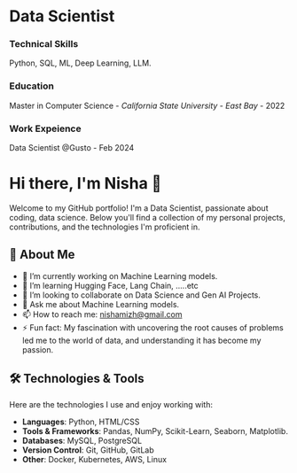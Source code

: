 # Data Scientist

### Technical Skills
Python, SQL, ML, Deep Learning, LLM.

### Education
Master in Computer Science - <i>California State University - East Bay</i> - 2022

### Work Expeience
Data Scientist @Gusto - Feb 2024

# Hi there, I'm Nisha 👋

Welcome to my GitHub portfolio! I'm a Data Scientist, passionate about coding, data science. Below you'll find a collection of my personal projects, contributions, and the technologies I'm proficient in.

## 🚀 About Me

- 🔭 I’m currently working on Machine Learning models.
- 🌱 I’m learning Hugging Face, Lang Chain, .....etc
- 👯 I’m looking to collaborate on Data Science and Gen AI Projects.
- 💬 Ask me about Machine Learning models.
- 📫 How to reach me: nishamizh@gmail.com
- ⚡ Fun fact: My fascination with uncovering the root causes of problems led me to the world of data, and understanding it has become my passion.

## 🛠️ Technologies & Tools

Here are the technologies I use and enjoy working with:

- **Languages**: Python, HTML/CSS
- **Tools & Frameworks**: Pandas, NumPy, Scikit-Learn, Seaborn, Matplotlib.
- **Databases**: MySQL, PostgreSQL
- **Version Control**: Git, GitHub, GitLab
- **Other**: Docker, Kubernetes, AWS, Linux
